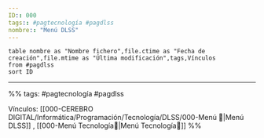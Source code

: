 ```yaml
---
ID:: 000
tags:: #pagtecnología #pagdlss
nombre:: "Menú DLSS"
---
```


```dataview
table nombre as "Nombre fichero",file.ctime as "Fecha de creación",file.mtime as "Última modificación",tags,Vínculos
from #pagdlss
sort ID

```
___

%%
tags: #pagtecnología #pagdlss

Vínculos:  [[000-CEREBRO DIGITAL/Informática/Programación/Tecnología/DLSS/000-Menú 📃|Menú DLSS]] , [[000-Menú Tecnología📃|Menú Tecnología📃]]
%%